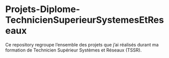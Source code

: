 # Projets-Diplome-TechnicienSuperieurSystemesEtReseaux
Ce repository regroupe l’ensemble des projets que j’ai réalisés durant ma formation de Technicien Supérieur Systèmes et Réseaux (TSSR).
